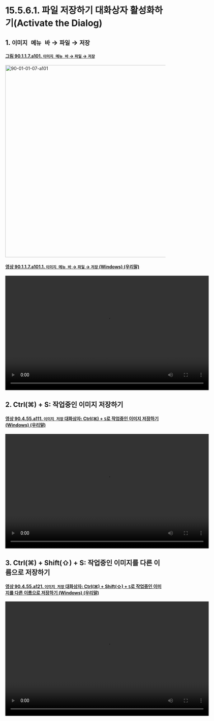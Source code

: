 # 15.5.6.1. 파일 저장하기 대화상자 활성화하기(Activate the Dialog)

<a id="15-05-06-01-s1"></a>

## 1. `이미지 메뉴 바` → `파일` → `저장`

<a id="90-01-01-07-a101"></a>

#### [그림 90.1.1.7.a101. `이미지 메뉴 바` → `파일` → `저장`](./90-01-01-07-save.md#90-01-01-07-a101)
<img width="980" height="605" alt="90-01-01-07-a101" src="https://github.com/user-attachments/assets/27431997-a427-4cc7-a2d0-22a0e875b2c6" />

<a id="90-01-01-07-a101-01"></a>

#### [영상 90.1.1.7.a101.1. `이미지 메뉴 바` → `파일` → `저장` (Windows) (우리말)](./90-01-01-07-save.md#90-01-01-07-a101-01)
<video controls="controls" width="640" height="360" src="https://github.com/user-attachments/assets/739204e2-67d4-4d1e-a966-001971f8b001"></video>

<a id="15-05-06-01-s2"></a>

## 2. Ctrl(⌘) + S: 작업중인 이미지 저장하기

<a id="90-04-55-a111"></a>

#### [영상 90.4.55.a111. `이미지 저장` 대화상자: Ctrl(⌘) + `S`로 작업중인 이미지 저장하기 (Windows) (우리말)](./90-04-0055-save_image.md#90-04-55-a111)
<video controls="controls" width="640" height="360" src="https://github.com/user-attachments/assets/8eb10a4c-bd99-493c-95c6-cdfb617be57a"></video>

<a id="15-05-06-01-s3"></a>

## 3. Ctrl(⌘) + Shift(⇧) + S: 작업중인 이미지를 다른 이름으로 저장하기

<a id="90-04-55-a121"></a>

#### [영상 90.4.55.a121. `이미지 저장` 대화상자: Ctrl(⌘) + Shift(⇧) + `S`로 작업중인 이미지를 다른 이름으로 저장하기 (Windows) (우리말)](./90-04-0055-save_image.md#90-04-55-a121)
<video controls="controls" width="640" height="360" src="https://github.com/user-attachments/assets/2a0bb465-fe32-42d0-ad7e-46a566c7ef7c"></video>